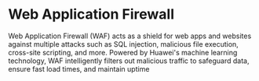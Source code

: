 # Web Application Firewall​

Web Application Firewall (WAF) acts as a shield for web apps and websites against multiple attacks such as SQL injection, malicious file execution, cross-site scripting, and more. Powered by Huawei's machine learning technology, WAF intelligently filters out malicious traffic to safeguard data, ensure fast load times, and maintain uptime
